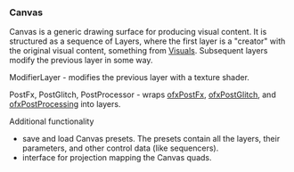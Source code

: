 ### Canvas

Canvas is a generic drawing surface for producing visual content. It is structured as a sequence of Layers, where the first layer is a "creator" with the original visual content, something from [Visuals](https://github.com/genekogan/OF-tools-and-templates/tree/master/Visuals/src). Subsequent layers modify the previous layer in some way.

ModifierLayer - modifies the previous layer with a texture shader.

PostFx, PostGlitch, PostProcessor - wraps [ofxPostFx](https://github.com/patriciogonzalezvivo/ofxFX), [ofxPostGlitch](https://github.com/maxillacult/ofxPostGlitch), and [ofxPostProcessing](https://github.com/neilmendoza/ofxPostProcessing) into layers.


Additional functionality
 - save and load Canvas presets. The presets contain all the layers, their parameters, and other control data (like sequencers).
 - interface for projection mapping the Canvas quads.